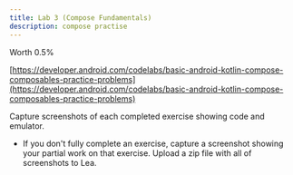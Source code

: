 ```yaml
---
title: Lab 3 (Compose Fundamentals)
description: compose practise
---
```



Worth 0.5%

[https://developer.android.com/codelabs/basic-android-kotlin-compose-composables-practice-problems](https://developer.android.com/codelabs/basic-android-kotlin-compose-composables-practice-problems)

Capture screenshots of each completed exercise showing code and emulator.
  - If you don't fully complete an exercise, capture a screenshot showing your partial work on that exercise.
Upload a zip file with all of screenshots to Lea.
